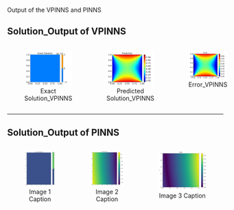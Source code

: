 Output of the VPINNS and PINNS

<!-- #region -->
## Solution_Output of VPINNS

<div style="display: flex; justify-content: space-around;">
    <figure>
        <img src="exact_solution_VPINNS.png" alt="Exact Solution">
        <figcaption style="text-align: center;">Exact Solution_VPINNS</figcaption>
    </figure>
    <figure>
        <img src="predicted_solution_VPINNS.png" alt="Predicted Solution">
        <figcaption style="text-align: center;">Predicted Solution_VPINNS</figcaption>
    </figure>
    <figure>
        <img src="error_VPINNS.png" alt="Error">
        <figcaption style="text-align: center;">Error_VPINNS</figcaption>
    </figure>
</div>


---

##  Solution_Output of PINNS

<div style="display: flex; justify-content: space-around;">
    <figure>
        <img src="exact_solution_PINN.png" alt="Image 1">
        <figcaption style="text-align: center;">Image 1 Caption</figcaption>
    </figure>
    <figure>
        <img src="predicted_solution_PINN.png" alt="Image 2">
        <figcaption style="text-align: center;">Image 2 Caption</figcaption>
    </figure>
    <figure>
        <img src="error_PINN.png" alt="Image 3">
        <figcaption style="text-align: center;">Image 3 Caption</figcaption>
    </figure>
</div>

<!-- #endregion -->

```python

```
